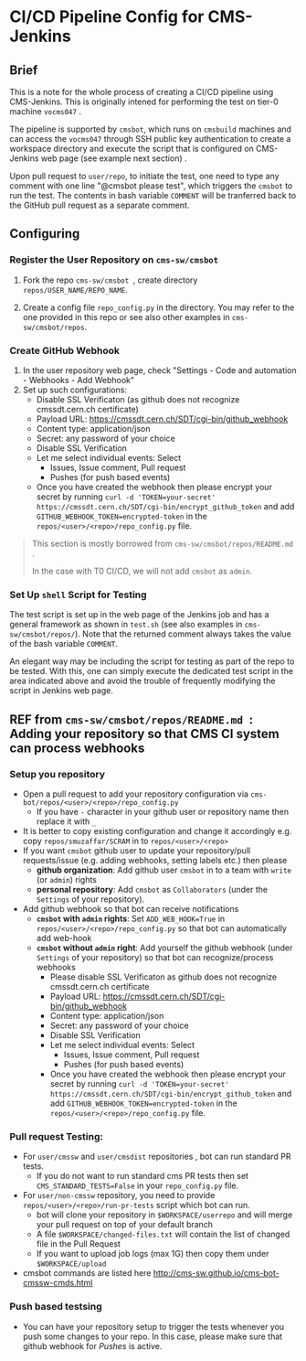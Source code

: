 # CI/CD Pipeline Config for CMS-Jenkins

## Brief

This is a note for the whole process of creating a CI/CD pipeline using CMS-Jenkins. This is originally intened for performing the test on tier-0 machine `vocms047` .

The pipeline is supported by `cmsbot`, which runs on `cmsbuild` machines and can access the `vocms047` through SSH public key authentication to create a workspace directory and execute the script that is  configured on CMS-Jenkins web page (see example next section) . 

Upon pull request to `user/repo`, to initiate the test, one need to type any comment with one line "@cmsbot please test", which triggers the `cmsbot` to run the test. The contents in bash variable `COMMENT` will be tranferred back to the GitHub pull request as a separate comment.

## Configuring

### Register the User Repository on `cms-sw/cmsbot `

1. Fork the repo `cms-sw/cmsbot `, create directory `repos/USER_NAME/REPO_NAME`.

2. Create a config file `repo_config.py` in the directory. You may refer to the one provided in this repo or see also other examples in `cms-sw/cmsbot/repos`.

### Create GitHub Webhook

1. In the user repository web page, check "Settings - Code and automation - Webhooks - Add Webhook"
2. Set up such configurations: 
    - Disable SSL Verificaton (as github does not recognize cmssdt.cern.ch certificate)
    - Payload URL: https://cmssdt.cern.ch/SDT/cgi-bin/github_webhook
    - Content type: application/json
    - Secret: any password of your choice
    - Disable SSL Verification
    - Let me select individual events: Select
        - Issues, Issue comment, Pull request 
        - Pushes (for push based events)
    - Once you have created the webhook then please encrypt your secret by running `curl -d 'TOKEN=your-secret' https://cmssdt.cern.ch/SDT/cgi-bin/encrypt_github_token` and add `GITHUB_WEBHOOK_TOKEN=encrypted-token` in the `repos/<user>/<repo>/repo_config.py` file.

> This section is mostly borrowed from `cms-sw/cmsbot/repos/README.md ` .
>
> In the case with T0 CI/CD, we will not add `cmsbot` as `admin`. 

### Set Up `shell` Script for Testing

The test script is set up in the web page of the Jenkins job and has a general framework as shown in `test.sh` (see also examples in `cms-sw/cmsbot/repos/`). Note that the returned comment always takes the value of the bash variable `COMMENT`.

An elegant way may be including the script for testing as part of the repo to be tested. With this, one can simply execute the dedicated test script in the area indicated above and avoid the trouble of frequently modifying the script in Jenkins web page.



## REF from `cms-sw/cmsbot/repos/README.md `: Adding your repository so that CMS CI system can process webhooks

### Setup you repository

- Open a pull request to add your repository configuration via `cms-bot/repos/<user>/<repo>/repo_config.py`
    - If you have `-` character in your github user or repository name then replace it with `_`
- It is better to copy existing configuration and change it accordingly e.g. copy `repos/smuzaffar/SCRAM` in to `repos/<user>/<repo>`
- If you want `cmsbot` github user to update your repository/pull requests/issue (e.g. adding webhooks, setting labels etc.) then please
    - **github organization**: Add github user `cmsbot` in to a team with `write` (or `admin`) rights
    - **personal repository**: Add `cmsbot` as `Collaborators` (under the `Settings` of your repository).
- Add github webhook so that bot can receive notifications
    - **`cmsbot` with `admin` rights**: Set `ADD_WEB_HOOK=True` in `repos/<user>/<repo>/repo_config.py` so that bot can automatically add web-hook
    - **`cmsbot` without `admin` right**: Add yourself the github webhook (under `Settings` of your repository) so that bot can recognize/process webhooks
        - Please disable SSL Verificaton as github does not recognize cmssdt.cern.ch certificate
        - Payload URL: https://cmssdt.cern.ch/SDT/cgi-bin/github_webhook
        - Content type: application/json
        - Secret: any password of your choice
        - Disable SSL Verification
        - Let me select individual events: Select
            - Issues, Issue comment, Pull request 
            - Pushes (for push based events)
        - Once you have created the webhook then please encrypt your secret by running `curl -d 'TOKEN=your-secret' https://cmssdt.cern.ch/SDT/cgi-bin/encrypt_github_token` and add `GITHUB_WEBHOOK_TOKEN=encrypted-token` in the `repos/<user>/<repo>/repo_config.py` file.

### Pull request Testing:

- For `user/cmssw` and `user/cmsdist` repositories , bot can run standard PR tests.
    - If you do not want to run standard cms PR tests then set `CMS_STANDARD_TESTS=False` in your `repo_config.py` file.
- For `user/non-cmssw` repository, you need to provide `repos/<user>/<repo>/run-pr-tests` script which bot can run.
    - bot will clone your repository in `$WORKSPACE/userrepo` and will merge your pull request on top of your default branch
    - A file `$WORKSPACE/changed-files.txt` will contain the list of changed file in the Pull Request
    - If you want to upload job logs (max 1G) then copy them under `$WORKSPACE/upload`
- cmsbot commands are listed here http://cms-sw.github.io/cms-bot-cmssw-cmds.html

### Push based testsing

- You can have your repository setup to trigger the tests whenever you push some changes to your repo. In this case, please make sure that github webhook for *Pushes* is active.